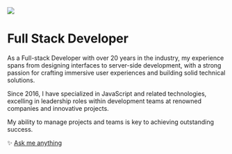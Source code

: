 <img src="https://pbs.twimg.com/profile_banners/14987953/1709569245/1500x500">

# Full Stack Developer

As a Full-stack Developer with over 20 years in the industry, my experience spans from designing interfaces to server-side development, with a strong passion for crafting immersive user experiences and building solid technical solutions. 

Since 2016, I have specialized in JavaScript and related technologies, excelling in leadership roles within development teams at renowned companies and innovative projects. 

My ability to manage projects and teams is key to achieving outstanding success.


✨ [Ask me anything](http://jlopezlira.dev)
